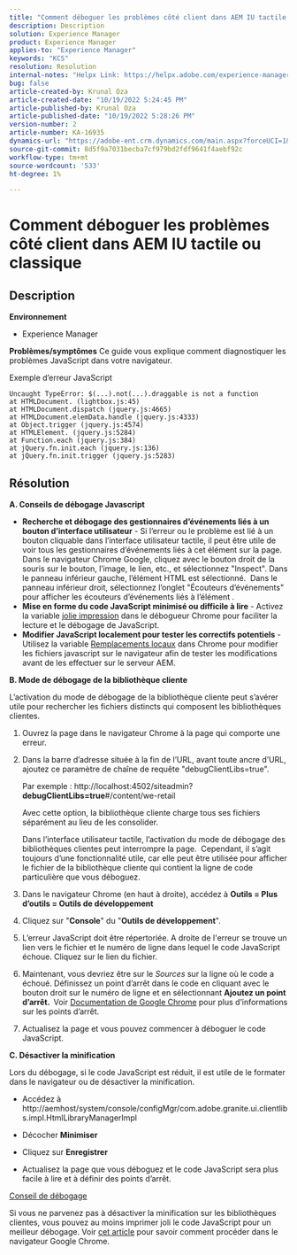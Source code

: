 ```yaml
---
title: "Comment déboguer les problèmes côté client dans AEM IU tactile ou classique"
description: Description
solution: Experience Manager
product: Experience Manager
applies-to: "Experience Manager"
keywords: "KCS"
resolution: Resolution
internal-notes: "Helpx Link: https://helpx.adobe.com/experience-manager/kb/How-to-debug-javascript-errors-in-AEM.html"
bug: false
article-created-by: Krunal Oza
article-created-date: "10/19/2022 5:24:45 PM"
article-published-by: Krunal Oza
article-published-date: "10/19/2022 5:28:26 PM"
version-number: 2
article-number: KA-16935
dynamics-url: "https://adobe-ent.crm.dynamics.com/main.aspx?forceUCI=1&pagetype=entityrecord&etn=knowledgearticle&id=ffcea1ea-d24f-ed11-bba2-00224808679b"
source-git-commit: 8d5f9a7031becba7cf979bd2fdf9641f4aebf92c
workflow-type: tm+mt
source-wordcount: '533'
ht-degree: 1%

---
```


# Comment déboguer les problèmes côté client dans AEM IU tactile ou classique

## Description

<b>Environnement</b>
- Experience Manager



<b>Problèmes/symptômes</b>
Ce guide vous explique comment diagnostiquer les problèmes JavaScript dans votre navigateur.

Exemple d’erreur JavaScript




```
Uncaught TypeError: $(...).not(...).draggable is not a function
at HTMLDocument. (lightbox.js:45)
at HTMLDocument.dispatch (jquery.js:4665)
at HTMLDocument.elemData.handle (jquery.js:4333)
at Object.trigger (jquery.js:4574)
at HTMLElement. (jquery.js:5284)
at Function.each (jquery.js:384)
at jQuery.fn.init.each (jquery.js:136)
at jQuery.fn.init.trigger (jquery.js:5283)
```



## Résolution


<b>A. Conseils de débogage Javascript</b>

- <b>Recherche et débogage des gestionnaires d’événements liés à un bouton d’interface utilisateur</b> - Si l’erreur ou le problème est lié à un bouton cliquable dans l’interface utilisateur tactile, il peut être utile de voir tous les gestionnaires d’événements liés à cet élément sur la page.  Dans le navigateur Chrome Google, cliquez avec le bouton droit de la souris sur le bouton, l’image, le lien, etc., et sélectionnez &quot;Inspect&quot;. Dans le panneau inférieur gauche, l’élément HTML est sélectionné.  Dans le panneau inférieur droit, sélectionnez l’onglet &quot;Écouteurs d’événements&quot; pour afficher les écouteurs d’événements liés à l’élément .
- <b>Mise en forme du code JavaScript minimisé ou difficile à lire</b> - Activez la variable [jolie impression](https://developers.google.com/web/tools/chrome-devtools/javascript/pretty-print) dans le débogueur Chrome pour faciliter la lecture et le débogage de JavaScript.
- <b>Modifier JavaScript localement pour tester les correctifs potentiels</b> - Utilisez la variable [Remplacements locaux](https://developers.google.com/web/updates/2018/01/devtools#overrides) dans Chrome pour modifier les fichiers javascript sur le navigateur afin de tester les modifications avant de les effectuer sur le serveur AEM.


<b>B. Mode de débogage de la bibliothèque cliente</b>

L’activation du mode de débogage de la bibliothèque cliente peut s’avérer utile pour rechercher les fichiers distincts qui composent les bibliothèques clientes.

1. Ouvrez la page dans le navigateur Chrome à la page qui comporte une erreur.
2. Dans la barre d’adresse située à la fin de l’URL, avant toute ancre d’URL, ajoutez ce paramètre de chaîne de requête &quot;debugClientLibs=true&quot;.

   Par exemple : http://localhost:4502/siteadmin?<b>debugClientLibs=true</b>#/content/we-retail

   Avec cette option, la bibliothèque cliente charge tous ses fichiers séparément au lieu de les consolider.

   Dans l’interface utilisateur tactile, l’activation du mode de débogage des bibliothèques clientes peut interrompre la page.  Cependant, il s’agit toujours d’une fonctionnalité utile, car elle peut être utilisée pour afficher le fichier de la bibliothèque cliente qui contient la ligne de code particulière que vous déboguez.
3. Dans le navigateur Chrome (en haut à droite), accédez à <b>Outils = Plus d’outils = Outils de développement</b>
4. Cliquez sur &quot;<b>Console</b>&quot; du &quot;<b>Outils de développement</b>&quot;.
5. L’erreur JavaScript doit être répertoriée. A droite de l&#39;erreur se trouve un lien vers le fichier et le numéro de ligne dans lequel le code JavaScript échoue. Cliquez sur le lien du fichier.
6. Maintenant, vous devriez être sur le *Sources* sur la ligne où le code a échoué. Définissez un point d’arrêt dans le code en cliquant avec le bouton droit sur le numéro de ligne et en sélectionnant <b>Ajoutez un point d’arrêt.  </b>Voir [Documentation de Google Chrome](https://developers.google.com/web/tools/chrome-devtools/javascript/breakpoints) pour plus d’informations sur les points d’arrêt.
7. Actualisez la page et vous pouvez commencer à déboguer le code JavaScript.


<b>C. Désactiver la minification</b>

Lors du débogage, si le code JavaScript est réduit, il est utile de le formater dans le navigateur ou de désactiver la minification.

- Accédez à http://aemhost/system/console/configMgr/com.adobe.granite.ui.clientlibs.impl.HtmlLibraryManagerImpl


- Décocher <b>Minimiser</b>


- Cliquez sur <b>Enregistrer</b>


- Actualisez la page que vous déboguez et le code JavaScript sera plus facile à lire et à définir des points d’arrêt.


<u>Conseil de débogage</u>

Si vous ne parvenez pas à désactiver la minification sur les bibliothèques clientes, vous pouvez au moins imprimer joli le code JavaScript pour un meilleur débogage. Voir [cet article](https://developers.google.com/web/tools/chrome-devtools/javascript/pretty-print) pour savoir comment procéder dans le navigateur Google Chrome.
